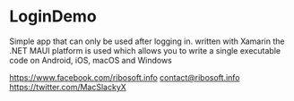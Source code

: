 # LoginDemo

Simple app that can only be used after logging in.
written with Xamarin
the .NET MAUI platform is used which allows you to write a single executable code on Android, iOS, macOS and Windows

https://www.facebook.com/ribosoft.info
contact@ribosoft.info
https://twitter.com/MacSlackyX
